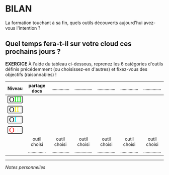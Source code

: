 # BILAN

La formation touchant à sa fin, quels outils découverts aujourd'hui avez-vous l'intention ?   

## Quel temps fera-t-il sur votre cloud ces prochains jours ?

**EXERCICE** À l'aide du tableau ci-dessous, reprenez les 6 catégories d'outils définis précédemment (ou choisissez-en d'autres) et fixez-vous des objectifs (raisonnables) !   

| Niveau | partage docs | ............... | ............... | ............... | ............... | ............... |
| :----- | :----------: | :-------------: | :-------------: | :-------------: | :-------------: | :-------------: |
| ![capsule-niveau-3](img/OIII-capsule-small-3.png) |   |   |   |   |   |   |
| ![capsule-niveau-2](img/OIII-capsule-small-2.png) |   |   |   |   |   |   |
| ![capsule-niveau-1](img/OIII-capsule-small-1.png) |   |   |   |   |   |   |
| ![capsule-niveau-0](img/OIII-capsule-small-0.png) |   |   |   |   |   |   |
|  | outil choisi | outil choisi | outil choisi | outil choisi | outil choisi | outil choisi |
|  | ............... | ............... | ............... | ............... | ............... | ............... |


---
*Notes personnelles*   